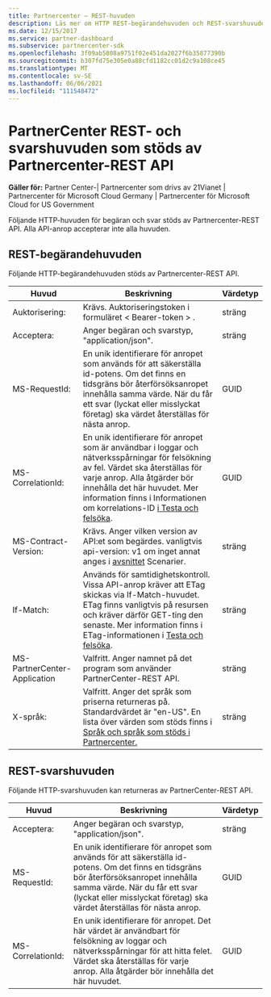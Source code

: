 ```yaml
---
title: Partnercenter – REST-huvuden
description: Läs mer om HTTP REST-begärandehuvuden och REST-svarshuvuden som stöds av Partner Center REST API.
ms.date: 12/15/2017
ms.service: partner-dashboard
ms.subservice: partnercenter-sdk
ms.openlocfilehash: 3f09ab5808a9751f02e451da2027f6b35877390b
ms.sourcegitcommit: b307fd75e305e0a88cfd1182cc01d2c9a108ce45
ms.translationtype: MT
ms.contentlocale: sv-SE
ms.lasthandoff: 06/06/2021
ms.locfileid: "111548472"
---
```

# <a name="partner-center-rest-and-response-headers-supported-by-the-partner-center-rest-api"></a>PartnerCenter REST- och svarshuvuden som stöds av Partnercenter-REST API 

**Gäller för:** Partner Center-| Partnercenter som drivs av 21Vianet | Partnercenter för Microsoft Cloud Germany | Partnercenter för Microsoft Cloud for US Government

Följande HTTP-huvuden för begäran och svar stöds av Partnercenter-REST API. Alla API-anrop accepterar inte alla huvuden.

## <a name="rest-request-headers"></a>REST-begärandehuvuden

Följande HTTP-begärandehuvuden stöds av Partnercenter-REST API.

| Huvud                       | Beskrivning                                                                                                                                                                                                                                                                            | Värdetyp |
|------------------------------|----------------------------------------------------------------------------------------------------------------------------------------------------------------------------------------------------------------------------------------------------------------------------------------|------------|
| Auktorisering:               | Krävs. Auktoriseringstoken i formuläret &lt; Bearer-token &gt; .                                                                                                                                                                                                                    | sträng     |
| Acceptera:                      | Anger begäran och svarstyp, "application/json".                                                                                                                                                                                                                           | sträng     |
| MS-RequestId:                | En unik identifierare för anropet som används för att säkerställa id-potens. Om det finns en tidsgräns bör återförsöksanropet innehålla samma värde. När du får ett svar (lyckat eller misslyckat företag) ska värdet återställas för nästa anrop.                                            | GUID       |
| MS-CorrelationId:            | En unik identifierare för anropet som är användbar i loggar och nätverksspårningar för felsökning av fel. Värdet ska återställas för varje anrop. Alla åtgärder bör innehålla det här huvudet. Mer information finns i Informationen om korrelations-ID [i Testa och felsöka](test-and-debug.md). | GUID       |
| MS-Contract-Version:         | Krävs. Anger vilken version av API:et som begärdes. vanligtvis api-version: v1 om inget annat anges i [avsnittet](scenarios.md) Scenarier.                                                                                                                                  | sträng     |
| If-Match:                    | Används för samtidighetskontroll. Vissa API-anrop kräver att ETag skickas via If-Match-huvudet. ETag finns vanligtvis på resursen och kräver därför GET-ting den senaste. Mer information finns i ETag-informationen i [Testa och felsöka](test-and-debug.md).                | sträng     |
| MS-PartnerCenter-Application | Valfritt. Anger namnet på det program som använder PartnerCenter-REST API.                                                                                                                                                                                             | sträng     |
| X-språk:                    | Valfritt. Anger det språk som priserna returneras på. Standardvärdet är "en-US". En lista över värden som stöds finns i [Språk och språk som stöds i Partnercenter.](partner-center-supported-languages-and-locales.md)                                                                                                                                                                                                  | sträng     |

## <a name="rest-response-headers"></a>REST-svarshuvuden

Följande HTTP-svarshuvuden kan returneras av PartnerCenter-REST API.

| Huvud            | Beskrivning                                                                                                                                                                                                                                 | Värdetyp |
|-------------------|---------------------------------------------------------------------------------------------------------------------------------------------------------------------------------------------------------------------------------------------|------------|
| Acceptera:           | Anger begäran och svarstyp, "application/json".                                                                                                                                                                                | sträng     |
| MS-RequestId:     | En unik identifierare för anropet som används för att säkerställa id-potens. Om det finns en tidsgräns bör återförsöksanropet innehålla samma värde. När du får ett svar (lyckat eller misslyckat företag) ska värdet återställas för nästa anrop. | GUID       |
| MS-CorrelationId: | En unik identifierare för anropet. Det här värdet är användbart för felsökning av loggar och nätverksspårningar för att hitta felet. Värdet ska återställas för varje anrop. Alla åtgärder bör innehålla det här huvudet.                                                       | GUID       |
